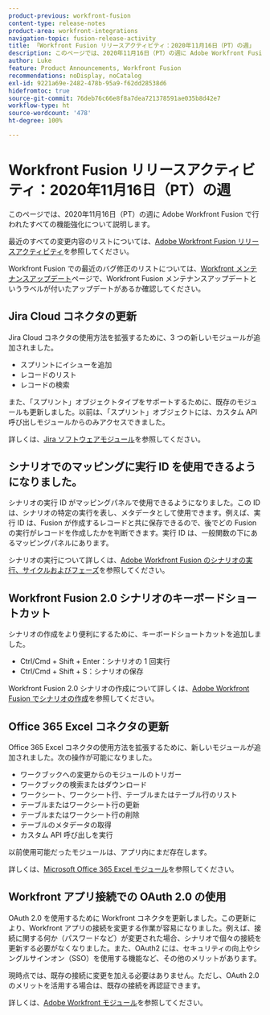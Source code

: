 ```yaml
---
product-previous: workfront-fusion
content-type: release-notes
product-area: workfront-integrations
navigation-topic: fusion-release-activity
title: 「Workfront Fusion リリースアクティビティ：2020年11月16日（PT）の週」
description: このページでは、2020年11月16日（PT）の週に Adobe Workfront Fusion で行われたすべての機能強化について説明します。
author: Luke
feature: Product Announcements, Workfront Fusion
recommendations: noDisplay, noCatalog
exl-id: 9221a69e-2482-478b-95a9-f62dd28538d6
hidefromtoc: true
source-git-commit: 76deb76c66e8f8a7dea721378591ae035b8d42e7
workflow-type: ht
source-wordcount: '478'
ht-degree: 100%

---
```


# Workfront Fusion リリースアクティビティ：2020年11月16日（PT）の週

このページでは、2020年11月16日（PT）の週に Adobe Workfront Fusion で行われたすべての機能強化について説明します。

最近のすべての変更内容のリストについては、[Adobe Workfront Fusion リリースアクティビティ](../../../../../product-announcements/product-releases/fusion-release-activity/fusion-release-activity.md)を参照してください。

Workfront Fusion での最近のバグ修正のリストについては、[Workfront メンテナンスアップデート](https://experienceleague.adobe.com/docs/workfront-known-issues/releases/current-updates.html?lang=ja)ページで、Workfront Fusion メンテナンスアップデートというラベルが付いたアップデートがあるか確認してください。

## Jira Cloud コネクタの更新

Jira Cloud コネクタの使用方法を拡張するために、3 つの新しいモジュールが追加されました。

* スプリントにイシューを追加
* レコードのリスト
* レコードの検索

また、「スプリント」オブジェクトタイプをサポートするために、既存のモジュールも更新しました。以前は、「スプリント」オブジェクトには、カスタム API 呼び出しモジュールからのみアクセスできました。

詳しくは、[Jira ソフトウェアモジュール](../../../../../workfront-fusion/apps-and-their-modules/jira-software-modules.md)を参照してください。

## シナリオでのマッピングに実行 ID を使用できるようになりました。

シナリオの実行 ID がマッピングパネルで使用できるようになりました。この ID は、シナリオの特定の実行を表し、メタデータとして使用できます。例えば、実行 ID は、Fusion が作成するレコードと共に保存できるので、後でどの Fusion の実行がレコードを作成したかを判断できます。実行 ID は、一般関数の下にあるマッピングパネルにあります。

シナリオの実行について詳しくは、[Adobe Workfront Fusion のシナリオの実行、サイクルおよびフェーズ](../../../../../workfront-fusion/scenarios/scenario-execution-cycles-phases.md)を参照してください。

## Workfront Fusion 2.0 シナリオのキーボードショートカット

シナリオの作成をより便利にするために、キーボードショートカットを追加しました。

* Ctrl/Cmd + Shift + Enter：シナリオの 1 回実行
* Ctrl/Cmd + Shift + S：シナリオの保存

Workfront Fusion 2.0 シナリオの作成について詳しくは、[Adobe Workfront Fusion でシナリオの作成](../../../../../workfront-fusion/scenarios/create-a-scenario.md)を参照してください。

## Office 365 Excel コネクタの更新

Office 365 Excel コネクタの使用方法を拡張するために、新しいモジュールが追加されました。次の操作が可能になりました。

* ワークブックへの変更からのモジュールのトリガー
* ワークブックの検索またはダウンロード
* ワークシート、ワークシート行、テーブルまたはテーブル行のリスト
* テーブルまたはワークシート行の更新
* テーブルまたはワークシート行の削除
* テーブルのメタデータの取得
* カスタム API 呼び出しを実行

以前使用可能だったモジュールは、アプリ内にまだ存在します。

詳しくは、[Microsoft Office 365 Excel モジュール](../../../../../workfront-fusion/apps-and-their-modules/microsoft-365-excel-modules.md)を参照してください。

## Workfront アプリ接続での OAuth 2.0 の使用

OAuth 2.0 を使用するために Workfront コネクタを更新しました。この更新により、Workfront アプリの接続を変更する作業が容易になりました。例えば、接続に関する何か（パスワードなど）が変更された場合、シナリオで個々の接続を更新する必要がなくなりました。また、OAuth2 には、セキュリティの向上やシングルサインオン（SSO）を使用する機能など、その他のメリットがあります。

現時点では、既存の接続に変更を加える必要はありません。ただし、OAuth 2.0 のメリットを活用する場合は、既存の接続を再認証できます。

詳しくは、[Adobe Workfront モジュール](../../../../../workfront-fusion/apps-and-their-modules/workfront-modules.md)を参照してください。
